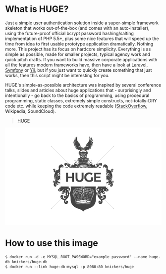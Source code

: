 # What is HUGE?

Just a simple user authentication solution inside a super-simple framework skeleton that works out-of-the-box (and comes with an auto-installer), using the future-proof official bcrypt password hashing/salting implementation of PHP 5.5+, plus some nice features that will speed up the time from idea to first usable prototype application dramatically. Nothing more. This project has its focus on hardcore simplicity. Everything is as simple as possible, made for smaller projects, typical agency work and quick pitch drafts. If you want to build massive corporate applications with all the features modern frameworks have, then have a look at [Laravel](http://laravel.com/), [Symfony](http://symfony.com/) or [Yii](http://www.yiiframework.com/), but if you just want to quickly create something that just works, then this script might be interesting for you.

HUGE's simple-as-possible architecture was inspired by several conference talks, slides and articles about huge applications that - surprisingly and intentionally - go back to the basics of programming, using procedural programming, static classes, extremely simple constructs, not-totally-DRY code etc. while keeping the code extremely readable ([StackOverflow](http://www.dev-metal.com/architecture-stackoverflow/), Wikipedia, SoundCloud).

> [HUGE](https://github.com/panique/huge)

![HUGE logo](https://raw.githubusercontent.com/knickers/huge/master/huge-logo.png)

# How to use this image

```console
$ docker run -d -e MYSQL_ROOT_PASSWORD="example password" --name huge-db knickers/huge-db
$ docker run --link huge-db:mysql -p 8080:80 knickers/huge
```
